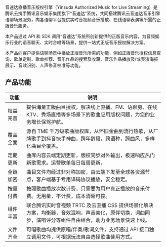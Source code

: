 音速达直播音乐版权引擎（Yinsuda Authorized Music for Live Streaming）是腾讯云携手腾讯音乐娱乐集团旗下“音速达”系统，共同搭建腾讯云音速达音乐引擎语聊场景服务，向各语聊平台提供实时音视频音乐播放、在线语聊表演等所需的正版音乐服务。

本产品通过 API 和 SDK 调用“音速达”系统所创新提供的正版音乐内容，为音频娱乐行业的语音聊天、实时合唱等场景，提供一站式正版音乐授权解决方案。

本产品向客户提供语聊场景中播放正版音乐所需的功能，例如正版音乐授权信息查询、歌单定制、歌单推荐、音乐作品的搜索及收藏、音乐作品播放及/或表演海报展示、音效识别、人声修音校准等功能。

## 产品功能
<table>
<thead>
<tr>
<th width=12%>功能</th>
<th>说明</th>
</tr>
</thead>
<tbody><tr>
<td>权益完善</td>
<td>提供海量正版曲目授权，解决线上直播、FM、语聊房、在线 KTV、秀场直播等多场景下的歌曲应用版权问题，为您的业务增长保驾护航。</td>
</tr>
<tr>
<td>覆盖全面</td>
<td>源自 TME 千万级歌曲版权库，从怀旧金曲到流行热歌，从厂牌歌手到抖音快手神曲，跨年龄段，跨语种，跨曲风，多样化曲目全覆盖。</td>
</tr>
<tr>
<td>定期更新</td>
<td>曲库内容云端定期更新，版权同步对外输出，极速响应热门新歌需求。运营歌单每日每周更新，</td>
</tr>
<tr>
<td>全链加密</td>
<td>曲目文件均经过非对称加密，由云端下发至全球各资源节点，客户端基于专用译码协议播放，安全稳定。</td>
</tr>
<tr>
<td>按量付费</td>
<td>按照歌曲播放次数计费，只需要为用户真正播放的音乐付费。无用量，不计费，成本清晰可控。</td>
</tr>
<tr>
<td>组件丰富</td>
<td>联合腾讯实时音视频  TRTC 及云直播 CSS 提供场景化解决方案，均衡器，音效混响，声音美化，原伴切换，词曲同步，演唱评分等组件自由组合，助力业务场景快速上线。</td>
</tr>
<tr>
<td>文件齐全</td>
<td>可唱歌曲均提供原唱/伴奏/歌词文件，支持通过 API 接口独立调用文件，可根据玩法自由选择歌曲使用方式。</td>
</tr>
</tbody></table>
